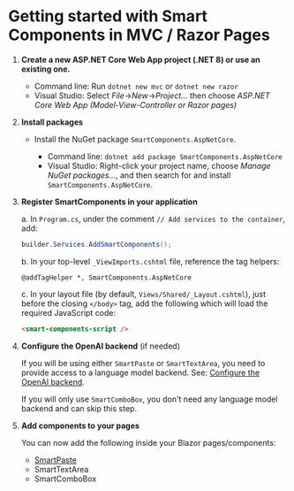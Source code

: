 # Getting started with Smart Components in MVC / Razor Pages

1. **Create a new ASP.NET Core Web App project (.NET 8) or use an existing one.**

   * Command line: Run `dotnet new mvc` or `dotnet new razor`
   * Visual Studio: Select *File*->*New*->*Project...* then choose *ASP.NET Core Web App (Model-View-Controller or Razor pages)*

1. **Install packages**

   * Install the NuGet package `SmartComponents.AspNetCore`.

     * Command line: `dotnet add package SmartComponents.AspNetCore`
     * Visual Studio: Right-click your project name, choose *Manage NuGet packages...*, and then search for and install `SmartComponents.AspNetCore`.

1. **Register SmartComponents in your application**

   a. In `Program.cs`, under the comment `// Add services to the container`, add:

   ```cs
   builder.Services.AddSmartComponents();
   ```

   b. In your top-level `_ViewImports.cshtml` file, reference the tag helpers:

   ```cshtml
   @addTagHelper *, SmartComponents.AspNetCore
   ```

   c. In your layout file (by default, `Views/Shared/_Layout.cshtml`), just before the closing `</body>` tag, add the following which will load the required JavaScript code:

   ```html
   <smart-components-script />
   ```

1. **Configure the OpenAI backend** (if needed)

   If you will be using either `SmartPaste` or `SmartTextArea`, you need to provide access to a language model backend. See: [Configure the OpenAI backend](configure-openai-backend.md).
   
   If you will only use `SmartComboBox`, you don't need any language model backend and can skip this step.

1. **Add components to your pages**

   You can now add the following inside your Blazor pages/components:

   * [SmartPaste](smart-paste.md)
   * SmartTextArea
   * SmartComboBox
